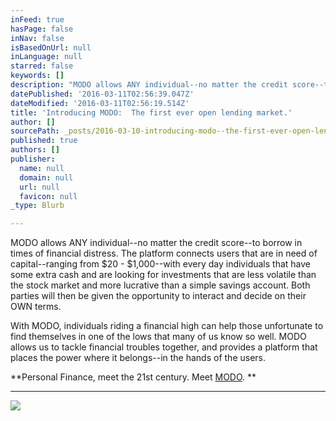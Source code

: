 ```yaml
---
inFeed: true
hasPage: false
inNav: false
isBasedOnUrl: null
inLanguage: null
starred: false
keywords: []
description: "MODO allows ANY individual--no matter the credit score--to borrow in times of financial distress. The platform connects users that are in need of capital--ranging from $20 - $1,000--with every day individuals that have some extra cash and are looking for investments that are less volatile than the stock market and more lucrative than a simple savings account. Both parties will then be given the opportunity to interact and decide on their OWN terms.\_"
datePublished: '2016-03-11T02:56:39.047Z'
dateModified: '2016-03-11T02:56:19.514Z'
title: 'Introducing MODO:  The first ever open lending market.'
author: []
sourcePath: _posts/2016-03-10-introducing-modo--the-first-ever-open-lending-market.md
published: true
authors: []
publisher:
  name: null
  domain: null
  url: null
  favicon: null
_type: Blurb

---
```

MODO allows ANY individual--no matter the credit score--to borrow in times of financial distress. The platform connects users that are in need of capital--ranging from $20 - $1,000--with every day individuals that have some extra cash and are looking for investments that are less volatile than the stock market and more lucrative than a simple savings account. Both parties will then be given the opportunity to interact and decide on their OWN terms. 

With MODO, individuals riding a financial high can help those unfortunate to find themselves in one of the lows that many of us know so well. MODO allows us to tackle financial troubles together, and provides a platform that places the power where it belongs--in the hands of the users.  

**Personal Finance, meet the 21st century. Meet [MODO][0].   **

****
![](https://s3-us-west-2.amazonaws.com/the-grid-img/p/0538bc76936980568dac3be759bfdeebd31433c9.jpg)

[0]: https://www.youtube.com/watch?v=GXE_n2q08Yw